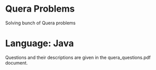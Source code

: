 # Quera Problems
Solving bunch of Quera problems
# Language: Java

Questions and their descriptions are given in the quera_questions.pdf document.
